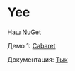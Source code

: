 # Yee

Наш [NuGet](http://49.12.227.30:555/)

Демо 1: [Cabaret](http://49.12.227.30/)

Документация: [Тык](http://49.12.227.30:666/)
